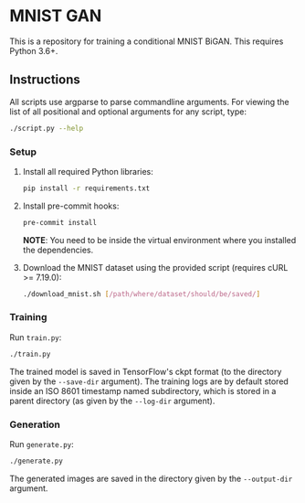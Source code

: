 # MNIST GAN

This is a repository for training a conditional MNIST BiGAN.
This requires Python 3.6+.

## Instructions

All scripts use argparse to parse commandline arguments.
For viewing the list of all positional and optional arguments for any script, type:
```sh
./script.py --help
```

### Setup
1. Install all required Python libraries:
    ```sh
    pip install -r requirements.txt
    ```

2. Install pre-commit hooks:
    ```sh
    pre-commit install
    ```
    **NOTE**: You need to be inside the virtual environment where you installed the dependencies.

3. Download the MNIST dataset using the provided script (requires cURL >= 7.19.0):
    ```sh
    ./download_mnist.sh [/path/where/dataset/should/be/saved/]
    ```

### Training
Run `train.py`:
```sh
./train.py
```
The trained model is saved in TensorFlow's ckpt format (to the directory given by the `--save-dir` argument).
The training logs are by default stored inside an ISO 8601 timestamp named subdirectory, which is stored in a parent directory (as given by the `--log-dir` argument).

### Generation
Run `generate.py`:
```sh
./generate.py
```
The generated images are saved in the directory given by the `--output-dir` argument.
